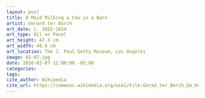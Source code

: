 ```yaml
---
layout: post
title: A Maid Milking a Cow in a Barn
artist: Gerard ter Borch
art_date: c. 1652-1654
art_type: Oil on Panel
art_height: 47.3 cm
art_width: 49.8 cm
art_location: The J. Paul Getty Museum, Los Angeles
image: 02-07.jpg
date: 2016-02-07 12:00:00 -05:00
categories:
tags:
cite_author: Wikipedia
cite_url: https://commons.wikimedia.org/wiki/File:Gerad_ter_Borch_De_Koestal.jpg
---
```

